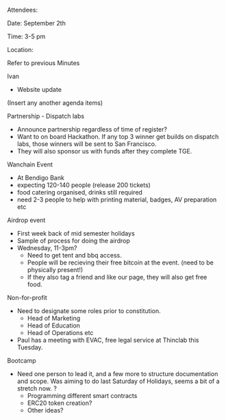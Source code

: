 Attendees: 

Date: September 2th

Time: 3-5 pm

Location: 

Refer to previous Minutes

Ivan 
- Website update

(Insert any another agenda items)

Partnership - Dispatch labs
- Announce partnership regardless of time of register?
- Want to on board Hackathon. If any top 3 winner get builds on dispatch labs, those winners will be sent to San Francisco.
- They will also sponsor us with funds after they complete TGE. 

Wanchain Event
- At Bendigo Bank
- expecting 120-140 people (release 200 tickets)
- food catering organised, drinks still required 
- need 2-3 people to help with printing material, badges, AV preparation etc

Airdrop event
- First week back of mid semester holidays
- Sample of process for doing the airdrop
- Wednesday, 11-3pm?
  - Need to get tent and bbq access.
  - People will be recieving their free bitcoin at the event. (need to be physically present!)
  - If they also tag a friend and like our page, they will also get free food.
  
Non-for-profit
- Need to designate some roles prior to constitution.
  - Head of Marketing
  - Head of Education
  - Head of Operations etc
- Paul has a meeting with EVAC, free legal service at Thinclab this Tuesday.
  
Bootcamp
- Need one person to lead it, and a few more to structure documentation and scope. Was aiming to do last Saturday of Holidays, seems a bit of a stretch now. ?
  - Programming different smart contracts
  - ERC20 token creation?
  - Other ideas?

